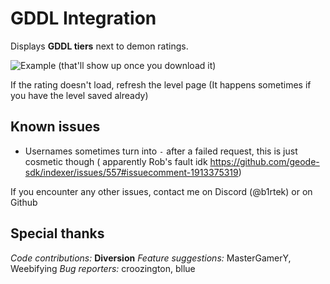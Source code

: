 # <cr> GDDL Integration </c>

Displays <cr>**GDDL tiers**</c> next to demon ratings.

![Example (that'll show up once you download it)](b1rtek.gddlintegration/tier.png)

If the rating doesn't load, <cb>refresh</c> the level page (It happens sometimes if you have the level saved already)

## Known issues

- <cg>Usernames</c> sometimes turn into <cy>`-`</c> after a <cr>failed</c> request, this is just cosmetic though (
  apparently Rob's fault idk https://github.com/geode-sdk/indexer/issues/557#issuecomment-1913375319)

If you encounter any other issues, contact me on Discord (<cb>@b1rtek</c>) or on Github

## Special thanks

<cb>*Code contributions:*</c> <cy>**Diversion**</c>
<cg>*Feature suggestions:*</c> <cy>MasterGamerY, Weebifying</c>
<cr>*Bug reporters:*</c> <cy>croozington, bllue</c>


